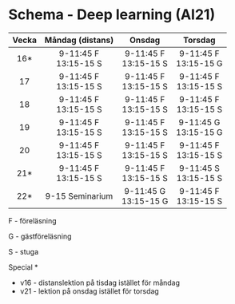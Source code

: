 # Schema - Deep learning (AI21)

| Vecka |     Måndag (distans)      |          Onsdag           |          Torsdag          |
| :---: | :-----------------------: | :-----------------------: | :-----------------------: |
| 16\*  | 9-11:45 F <br> 13:15-15 S | 9-11:45 F <br> 13:15-15 S | 9-11:45 F <br> 13:15-15 G |
|  17   | 9-11:45 F <br> 13:15-15 S | 9-11:45 F <br> 13:15-15 S | 9-11:45 F <br> 13:15-15 S |
|  18   | 9-11:45 F <br> 13:15-15 S | 9-11:45 F <br> 13:15-15 S | 9-11:45 F <br> 13:15-15 S |
|  19   | 9-11:45 F <br> 13:15-15 S | 9-11:45 F <br> 13:15-15 S | 9-11:45 G <br> 13:15-15 G |
|  20   | 9-11:45 F <br> 13:15-15 S | 9-11:45 F <br> 13:15-15 S | 9-11:45 F <br> 13:15-15 S |
| 21\*  | 9-11:45 F <br> 13:15-15 S | 9-11:45 F <br> 13:15-15 S | 9-11:45 S <br> 13:15-15 S |
| 22\*  |      9-15 Seminarium      | 9-11:45 G <br> 13:15-15 G | 9-11:45 F <br> 13:15-15 S |

F - föreläsning

G - gästföreläsning

S - stuga

Special \*

- v16 - distanslektion på tisdag istället för måndag
- v21 - lektion på onsdag istället för torsdag
